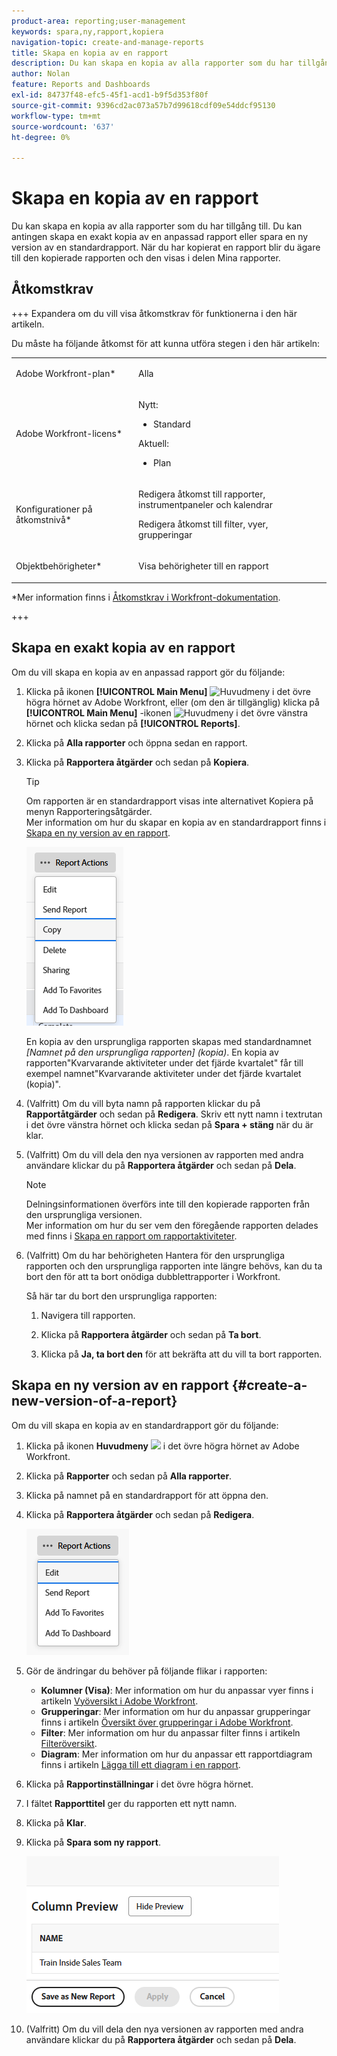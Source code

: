 ```yaml
---
product-area: reporting;user-management
keywords: spara,ny,rapport,kopiera
navigation-topic: create-and-manage-reports
title: Skapa en kopia av en rapport
description: Du kan skapa en kopia av alla rapporter som du har tillgång till. Du kan antingen skapa en exakt kopia av en anpassad rapport eller spara en ny version av en standardrapport. När du har kopierat en rapport blir du ägare till den kopierade rapporten och den visas i delen Mina rapporter.
author: Nolan
feature: Reports and Dashboards
exl-id: 84737f48-efc5-45f1-acd1-b9f5d353f80f
source-git-commit: 9396cd2ac073a57b7d99618cdf09e54ddcf95130
workflow-type: tm+mt
source-wordcount: '637'
ht-degree: 0%

---
```


# Skapa en kopia av en rapport

<!-- Audited: 11/2024 -->

Du kan skapa en kopia av alla rapporter som du har tillgång till. Du kan antingen skapa en exakt kopia av en anpassad rapport eller spara en ny version av en standardrapport. När du har kopierat en rapport blir du ägare till den kopierade rapporten och den visas i delen Mina rapporter.

## Åtkomstkrav

+++ Expandera om du vill visa åtkomstkrav för funktionerna i den här artikeln.

Du måste ha följande åtkomst för att kunna utföra stegen i den här artikeln:

<table style="table-layout:auto"> 
 <col> 
 <col> 
 <tbody> 
  <tr> 
   <td role="rowheader">Adobe Workfront-plan*</td> 
   <td> <p>Alla</p> </td> 
  </tr> 
  <tr> 
   <td role="rowheader">Adobe Workfront-licens*</td> 
   <td> 
      <p>Nytt:</p>
         <ul>
         <li><p>Standard</p></li>
         </ul>
      <p>Aktuell:</p>
         <ul>
         <li><p>Plan</p></li>
         </ul>
   </td>
  </tr> 
  <tr> 
   <td role="rowheader">Konfigurationer på åtkomstnivå*</td> 
   <td> <p>Redigera åtkomst till rapporter, instrumentpaneler och kalendrar</p> <p>Redigera åtkomst till filter, vyer, grupperingar</p></td> 
  </tr> 
  <tr> 
   <td role="rowheader">Objektbehörigheter*</td> 
   <td><p>Visa behörigheter till en rapport</p></td> 
  </tr> 
 </tbody> 
</table>

*Mer information finns i [Åtkomstkrav i Workfront-dokumentation](/help/quicksilver/administration-and-setup/add-users/access-levels-and-object-permissions/access-level-requirements-in-documentation.md).

+++

## Skapa en exakt kopia av en rapport

Om du vill skapa en kopia av en anpassad rapport gör du följande:

1. Klicka på ikonen **[!UICONTROL Main Menu]** ![Huvudmeny](/help/_includes/assets/main-menu-icon.png) i det övre högra hörnet av Adobe Workfront, eller (om den är tillgänglig) klicka på **[!UICONTROL Main Menu]** -ikonen ![Huvudmeny](/help/_includes/assets/main-menu-icon-left-nav.png) i det övre vänstra hörnet och klicka sedan på **[!UICONTROL Reports]**.

1. Klicka på **Alla rapporter** och öppna sedan en rapport.

1. Klicka på **Rapportera åtgärder** och sedan på **Kopiera**.

   >[!TIP]
   >
   >Om rapporten är en standardrapport visas inte alternativet Kopiera på menyn Rapporteringsåtgärder.\
   >Mer information om hur du skapar en kopia av en standardrapport finns i [Skapa en ny version av en rapport](#create-a-new-version-of-a-report).

   ![Kopiera rapport](assets/unshimmed-report-actions-copy.png)

   En kopia av den ursprungliga rapporten skapas med standardnamnet _[Namnet på den ursprungliga rapporten] (kopia)_. En kopia av rapporten&quot;Kvarvarande aktiviteter under det fjärde kvartalet&quot; får till exempel namnet&quot;Kvarvarande aktiviteter under det fjärde kvartalet (kopia)&quot;.

1. (Valfritt) Om du vill byta namn på rapporten klickar du på **Rapportåtgärder** och sedan på **Redigera**. Skriv ett nytt namn i textrutan i det övre vänstra hörnet och klicka sedan på **Spara + stäng** när du är klar.

1. (Valfritt) Om du vill dela den nya versionen av rapporten med andra användare klickar du på **Rapportera åtgärder** och sedan på **Dela**.

   >[!NOTE]
   >
   >Delningsinformationen överförs inte till den kopierade rapporten från den ursprungliga versionen.\
   >Mer information om hur du ser vem den föregående rapporten delades med finns i [Skapa en rapport om rapportaktiviteter](../../../reports-and-dashboards/reports/report-usage/create-report-reporting-activities.md#identify).

1. (Valfritt) Om du har behörigheten Hantera för den ursprungliga rapporten och den ursprungliga rapporten inte längre behövs, kan du ta bort den för att ta bort onödiga dubblettrapporter i Workfront.

   Så här tar du bort den ursprungliga rapporten:

   1. Navigera till rapporten.

   1. Klicka på **Rapportera åtgärder** och sedan på **Ta bort**.

   1. Klicka på **Ja, ta bort den** för att bekräfta att du vill ta bort rapporten.

## Skapa en ny version av en rapport {#create-a-new-version-of-a-report}

Om du vill skapa en kopia av en standardrapport gör du följande:

1. Klicka på ikonen **Huvudmeny** ![](assets/main-menu-icon.png) i det övre högra hörnet av Adobe Workfront.

1. Klicka på **Rapporter** och sedan på **Alla rapporter**.
1. Klicka på namnet på en standardrapport för att öppna den.
1. Klicka på **Rapportera åtgärder** och sedan på **Redigera**.

   ![Redigera rapport](assets/unshimmed-report-actions-default-report.png)

1. Gör de ändringar du behöver på följande flikar i rapporten:

   * **Kolumner (Visa)**: Mer information om hur du anpassar vyer finns i artikeln [Vyöversikt i Adobe Workfront](../../../reports-and-dashboards/reports/reporting-elements/views-overview.md).
   * **Grupperingar**: Mer information om hur du anpassar grupperingar finns i artikeln [Översikt över grupperingar i Adobe Workfront](../../../reports-and-dashboards/reports/reporting-elements/groupings-overview.md).
   * **Filter**: Mer information om hur du anpassar filter finns i artikeln [Filteröversikt](../../../reports-and-dashboards/reports/reporting-elements/filters-overview.md).
   * **Diagram**: Mer information om hur du anpassar ett rapportdiagram finns i artikeln [Lägga till ett diagram i en rapport](../../../reports-and-dashboards/reports/creating-and-managing-reports/add-chart-report.md).

1. Klicka på **Rapportinställningar** i det övre högra hörnet.
1. I fältet **Rapporttitel** ger du rapporten ett nytt namn.
1. Klicka på **Klar**.
1. Klicka på **Spara som ny rapport**.

   ![](assets/unshimmed-save-as-new-report.png)

1. (Valfritt) Om du vill dela den nya versionen av rapporten med andra användare klickar du på **Rapportera åtgärder** och sedan på **Dela**.
